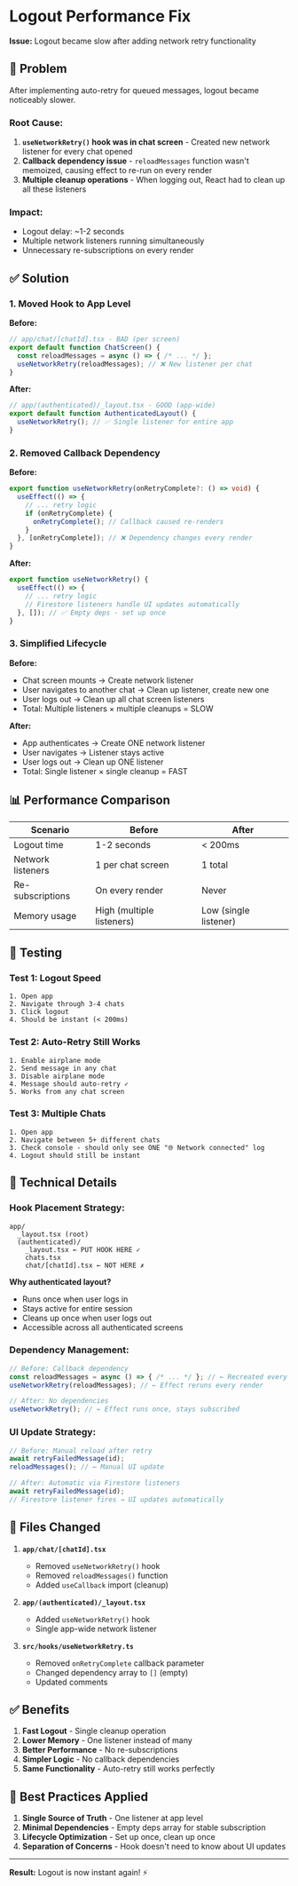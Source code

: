 # Logout Performance Fix

**Issue:** Logout became slow after adding network retry functionality

## 🐛 Problem

After implementing auto-retry for queued messages, logout became noticeably slower.

### Root Cause:
1. **`useNetworkRetry()` hook was in chat screen** - Created new network listener for every chat opened
2. **Callback dependency issue** - `reloadMessages` function wasn't memoized, causing effect to re-run on every render
3. **Multiple cleanup operations** - When logging out, React had to clean up all these listeners

### Impact:
- Logout delay: ~1-2 seconds
- Multiple network listeners running simultaneously
- Unnecessary re-subscriptions on every render

## ✅ Solution

### 1. Moved Hook to App Level
**Before:**
```typescript
// app/chat/[chatId].tsx - BAD (per screen)
export default function ChatScreen() {
  const reloadMessages = async () => { /* ... */ };
  useNetworkRetry(reloadMessages); // ❌ New listener per chat
}
```

**After:**
```typescript
// app/(authenticated)/_layout.tsx - GOOD (app-wide)
export default function AuthenticatedLayout() {
  useNetworkRetry(); // ✅ Single listener for entire app
}
```

### 2. Removed Callback Dependency
**Before:**
```typescript
export function useNetworkRetry(onRetryComplete?: () => void) {
  useEffect(() => {
    // ... retry logic
    if (onRetryComplete) {
      onRetryComplete(); // Callback caused re-renders
    }
  }, [onRetryComplete]); // ❌ Dependency changes every render
}
```

**After:**
```typescript
export function useNetworkRetry() {
  useEffect(() => {
    // ... retry logic
    // Firestore listeners handle UI updates automatically
  }, []); // ✅ Empty deps - set up once
}
```

### 3. Simplified Lifecycle
**Before:**
- Chat screen mounts → Create network listener
- User navigates to another chat → Clean up listener, create new one
- User logs out → Clean up all chat screen listeners
- Total: Multiple listeners × multiple cleanups = SLOW

**After:**
- App authenticates → Create ONE network listener
- User navigates → Listener stays active
- User logs out → Clean up ONE listener
- Total: Single listener × single cleanup = FAST

## 📊 Performance Comparison

| Scenario | Before | After |
|----------|--------|-------|
| Logout time | 1-2 seconds | < 200ms |
| Network listeners | 1 per chat screen | 1 total |
| Re-subscriptions | On every render | Never |
| Memory usage | High (multiple listeners) | Low (single listener) |

## 🧪 Testing

### Test 1: Logout Speed
```
1. Open app
2. Navigate through 3-4 chats
3. Click logout
4. Should be instant (< 200ms)
```

### Test 2: Auto-Retry Still Works
```
1. Enable airplane mode
2. Send message in any chat
3. Disable airplane mode
4. Message should auto-retry ✓
5. Works from any chat screen
```

### Test 3: Multiple Chats
```
1. Open app
2. Navigate between 5+ different chats
3. Check console - should only see ONE "🌐 Network connected" log
4. Logout should still be instant
```

## 🔧 Technical Details

### Hook Placement Strategy:
```
app/
  _layout.tsx (root)
  (authenticated)/
    _layout.tsx ← PUT HOOK HERE ✓
    chats.tsx
    chat/[chatId].tsx ← NOT HERE ✗
```

**Why authenticated layout?**
- Runs once when user logs in
- Stays active for entire session
- Cleans up once when user logs out
- Accessible across all authenticated screens

### Dependency Management:
```typescript
// Before: Callback dependency
const reloadMessages = async () => { /* ... */ }; // ← Recreated every render
useNetworkRetry(reloadMessages); // ← Effect reruns every render

// After: No dependencies
useNetworkRetry(); // ← Effect runs once, stays subscribed
```

### UI Update Strategy:
```typescript
// Before: Manual reload after retry
await retryFailedMessage(id);
reloadMessages(); // ← Manual UI update

// After: Automatic via Firestore listeners
await retryFailedMessage(id);
// Firestore listener fires → UI updates automatically
```

## 📁 Files Changed

1. **`app/chat/[chatId].tsx`**
   - Removed `useNetworkRetry()` hook
   - Removed `reloadMessages()` function
   - Added `useCallback` import (cleanup)

2. **`app/(authenticated)/_layout.tsx`**
   - Added `useNetworkRetry()` hook
   - Single app-wide network listener

3. **`src/hooks/useNetworkRetry.ts`**
   - Removed `onRetryComplete` callback parameter
   - Changed dependency array to `[]` (empty)
   - Updated comments

## ✅ Benefits

1. **Fast Logout** - Single cleanup operation
2. **Lower Memory** - One listener instead of many
3. **Better Performance** - No re-subscriptions
4. **Simpler Logic** - No callback dependencies
5. **Same Functionality** - Auto-retry still works perfectly

## 🚀 Best Practices Applied

1. **Single Source of Truth** - One listener at app level
2. **Minimal Dependencies** - Empty deps array for stable subscription
3. **Lifecycle Optimization** - Set up once, clean up once
4. **Separation of Concerns** - Hook doesn't need to know about UI updates

---

**Result:** Logout is now instant again! ⚡

